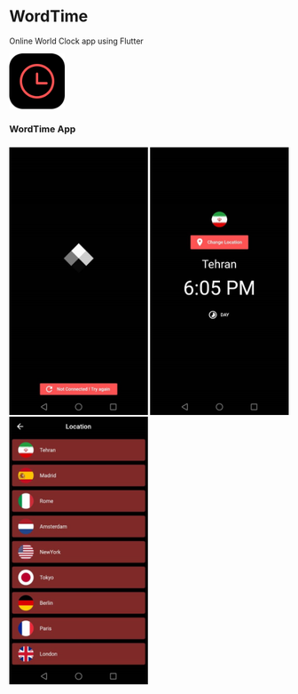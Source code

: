 # WordTime
Online World Clock app using Flutter
<div>
  <img src="https://github.com/arminmehraeen/WordTime/blob/main/Photos/logo.png" width="100">
  <h3>WordTime App<h3>
</div>
<div>
  <img src="https://github.com/arminmehraeen/WordTime/blob/main/Photos/img_1.jpeg" width="250">
  <img src="https://github.com/arminmehraeen/WordTime/blob/main/Photos/img_2.jpeg" width="250">
  <img src="https://github.com/arminmehraeen/WordTime/blob/main/Photos/img_3.jpeg" width="250">
</div>
